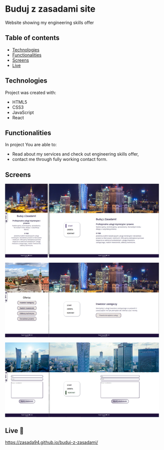 # Buduj z zasadami site
Website showing my engineering skills offer

## Table of contents
* [Technologies](#technologies)
* [Functionalities](#functionalities)
* [Screens](#screens)
* [Live](#live-star2)

## Technologies
Project was created with:
* HTML5
* CSS3
* JavaScript
* React

## Functionalities
In project You are able to:
* Read about my services and check out engineering skills offer,
* contact me through fully working contact form.



## Screens  
![Screenshot](./src/images/screenshots/1.png)

![Screenshot](./src/images/screenshots/2.png)

![Screenshot](./src/images/screenshots/3.png)

## Live :star2:
https://zasada94.github.io/buduj-z-zasadami/
